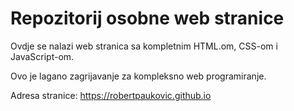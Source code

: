 # Repozitorij osobne web stranice 

Ovdje se nalazi web stranica sa kompletnim HTML.om, CSS-om i JavaScript-om.  

Ovo je lagano zagrijavanje za kompleksno web programiranje.

Adresa stranice: https://robertpaukovic.github.io 

